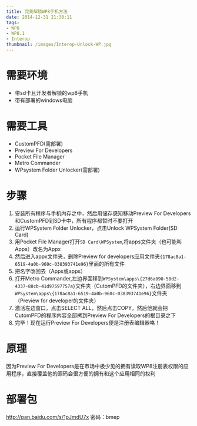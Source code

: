 ```yaml
---
title: 完美解锁WP8手机方法
date: 2014-12-31 21:38:11
tags:
- WP8
- WP8.1
- Interop
thumbnail: /images/Interop-Unlock-WP.jpg
---
```

# 需要环境

- 带sd卡且开发者解锁的wp8手机
- 带有部署的windows电脑

# 需要工具

- CustomPFD(需部署)
- Preview For Developers
- Pocket File Manager
- Metro Commander
- WPsystem Folder Unlocker(需部署)
<!--more-->
# 步骤

1. 安装所有程序与手机内存之中，然后用储存感知移动Preview For Developers和CustomPFD到SD卡中，所有程序都暂时不要打开
2. 运行WPSystem Folder Unlocker，点击Unlock WPSystem Folder(SD Card)
3. 用Pocket File Manager打开`SD Card\WPSystem`,将apps文件夹（也可能叫Apps）改名为Appx
4. 然后进入appx文件夹，删除Preview for developers应用文件夹`{178ac8a1-6519-4a0b-960c-038393741e96}`里面的所有文件
5. 把名字改回去（Apps或apps）
6. 打开Metro Commander,左边界面移到`WPSystem\apps\{27d6a090-50d2-4337-88cb-41d97597757a}`文件夹（CutomPFD的文件夹），右边界面移到`WPSystem\apps\{178ac8a1-6519-4a0b-960c-038393741e96}`文件夹（Preview for developer的文件夹）
7. 激活左边窗口，点击SELECT ALL，然后点击COPY，然后他就会把CutomPFD的程序内容全部拷到Preview For Developers的根目录之下
8. 完毕！现在运行Preview For Developers便是注册表编辑器咯！

# 原理

因为Preview For Developers是在市场中极少见的拥有读取WP8注册表权限的应用程序，直接覆盖他的源码会很方便的拥有和这个应用相同的权利

# 部署包
http://pan.baidu.com/s/1pJmdU7x 密码：bmep
